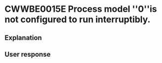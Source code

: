 # CWWBE0015E Process model ''0''is not configured to run interruptibly.

## Explanation

## User response